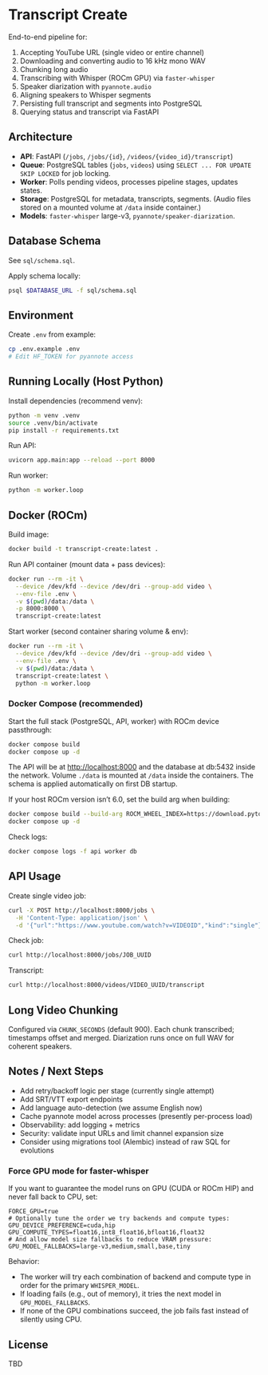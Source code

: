 # Transcript Create

End-to-end pipeline for:

1. Accepting YouTube URL (single video or entire channel)
2. Downloading and converting audio to 16 kHz mono WAV
3. Chunking long audio
4. Transcribing with Whisper (ROCm GPU) via `faster-whisper`
5. Speaker diarization with `pyannote.audio`
6. Aligning speakers to Whisper segments
7. Persisting full transcript and segments into PostgreSQL
8. Querying status and transcript via FastAPI

## Architecture

-   **API**: FastAPI (`/jobs`, `/jobs/{id}`, `/videos/{video_id}/transcript`)
-   **Queue**: PostgreSQL tables (`jobs`, `videos`) using `SELECT ... FOR UPDATE SKIP LOCKED` for job locking.
-   **Worker**: Polls pending videos, processes pipeline stages, updates states.
-   **Storage**: PostgreSQL for metadata, transcripts, segments. (Audio files stored on a mounted volume at `/data` inside container.)
-   **Models**: `faster-whisper` large-v3, `pyannote/speaker-diarization`.

## Database Schema

See `sql/schema.sql`.

Apply schema locally:

```bash
psql $DATABASE_URL -f sql/schema.sql
```

## Environment

Create `.env` from example:

```bash
cp .env.example .env
# Edit HF_TOKEN for pyannote access
```

## Running Locally (Host Python)

Install dependencies (recommend venv):

```bash
python -m venv .venv
source .venv/bin/activate
pip install -r requirements.txt
```

Run API:

```bash
uvicorn app.main:app --reload --port 8000
```

Run worker:

```bash
python -m worker.loop
```

## Docker (ROCm)

Build image:

```bash
docker build -t transcript-create:latest .
```

Run API container (mount data + pass devices):

```bash
docker run --rm -it \
  --device /dev/kfd --device /dev/dri --group-add video \
  --env-file .env \
  -v $(pwd)/data:/data \
  -p 8000:8000 \
  transcript-create:latest
```

Start worker (second container sharing volume & env):

```bash
docker run --rm -it \
  --device /dev/kfd --device /dev/dri --group-add video \
  --env-file .env \
  -v $(pwd)/data:/data \
  transcript-create:latest \
  python -m worker.loop
```

### Docker Compose (recommended)

Start the full stack (PostgreSQL, API, worker) with ROCm device passthrough:

```bash
docker compose build
docker compose up -d
```

The API will be at <http://localhost:8000> and the database at db:5432 inside the network. Volume `./data` is mounted at `/data` inside the containers. The schema is applied automatically on first DB startup.

If your host ROCm version isn’t 6.0, set the build arg when building:

```bash
docker compose build --build-arg ROCM_WHEEL_INDEX=https://download.pytorch.org/whl/rocm6.1
docker compose up -d
```

Check logs:

```bash
docker compose logs -f api worker db
```

## API Usage

Create single video job:

```bash
curl -X POST http://localhost:8000/jobs \
  -H 'Content-Type: application/json' \
  -d '{"url":"https://www.youtube.com/watch?v=VIDEOID","kind":"single"}'
```

Check job:

```bash
curl http://localhost:8000/jobs/JOB_UUID
```

Transcript:

```bash
curl http://localhost:8000/videos/VIDEO_UUID/transcript
```

## Long Video Chunking

Configured via `CHUNK_SECONDS` (default 900). Each chunk transcribed; timestamps offset and merged. Diarization runs once on full WAV for coherent speakers.

## Notes / Next Steps

-   Add retry/backoff logic per stage (currently single attempt)
-   Add SRT/VTT export endpoints
-   Add language auto-detection (we assume English now)
-   Cache pyannote model across processes (presently per-process load)
-   Observability: add logging + metrics
-   Security: validate input URLs and limit channel expansion size
-   Consider using migrations tool (Alembic) instead of raw SQL for evolutions

### Force GPU mode for faster-whisper

If you want to guarantee the model runs on GPU (CUDA or ROCm HIP) and never fall back to CPU, set:

```env
FORCE_GPU=true
# Optionally tune the order we try backends and compute types:
GPU_DEVICE_PREFERENCE=cuda,hip
GPU_COMPUTE_TYPES=float16,int8_float16,bfloat16,float32
# And allow model size fallbacks to reduce VRAM pressure:
GPU_MODEL_FALLBACKS=large-v3,medium,small,base,tiny
```

Behavior:

-   The worker will try each combination of backend and compute type in order for the primary `WHISPER_MODEL`.
-   If loading fails (e.g., out of memory), it tries the next model in `GPU_MODEL_FALLBACKS`.
-   If none of the GPU combinations succeed, the job fails fast instead of silently using CPU.

## License

TBD
